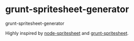 grunt-spritesheet-generator
===========================

grunt-spritesheet-generator

Highly inspired by [node-spritesheet](https://github.com/richardbutler/node-spritesheet) and [grunt-spritesheet](https://nicholasstephan/grunt-spritesheet).
